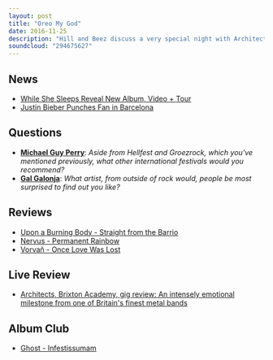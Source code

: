 ```yaml
---
layout: post
title: "Oreo My God"
date: 2016-11-25
description: "Hill and Beez discuss a very special night with Architects at Brixton Academy, there's chat on the new albums from Upon A Burning Body, Nervus and Vorvan, chat on the new tune from While She Sleeps, international festivals and our Album Club is on Ghost's Infestissumam."
soundcloud: "294675627"
---
```


## News

- [While She Sleeps Reveal New Album, Video + Tour](http://www.rocksound.tv/news/read/while-she-sleeps-reveal-new-album-video-tour)
- [Justin Bieber Punches Fan in Barcelona](https://www.youtube.com/watch?v=GS_ywxv3uzI)


## Questions

- **[Michael Guy Perry](https://www.facebook.com/thatsnotmetalpodcast/photos/a.1814755825417620.1073741828.1814737015419501/1999383996954801/?type=3&comment_id=1999426330283901&comment_tracking=%7B%22tn%22%3A%22R9%22%7D)**: *Aside from Hellfest and Groezrock, which you've mentioned previously, what other international festivals would you recommend?*
- **[Gal Galonja](https://www.facebook.com/thatsnotmetalpodcast/photos/a.1814755825417620.1073741828.1814737015419501/1999383996954801/?type=3&comment_id=1999388080287726&comment_tracking=%7B%22tn%22%3A%22R9%22%7D)**: *What artist, from outside of rock would, people be most surprised to find out you like?*


## Reviews

- [Upon a Burning Body - Straight from the Barrio](https://itunes.apple.com/gb/album/straight-from-the-barrio/id1152480555)
- [Nervus - Permanent Rainbow](https://itunes.apple.com/gb/album/permanent-rainbow/id1174287952)
- [Vorvaň - Once Love Was Lost](https://itunes.apple.com/gb/album/once-love-was-lost/id1161873953)


## Live Review

- [Architects, Brixton Academy, gig review: An intensely emotional milestone from one of Britain's finest metal bands](http://www.independent.co.uk/arts-entertainment/music/reviews/architects-brixton-academy-review-metal-tom-searle-sam-carter-a7428446.html)


## Album Club

- [Ghost - Infestissumam](https://itunes.apple.com/gb/album/infestissumam/id626164305)
